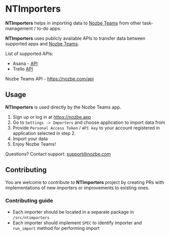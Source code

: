 # NTImporters

**NTImporters** helps in importing data to [Nozbe Teams](https://nozbe.app) from other task-management / to-do apps.

**NTImporters** uses publicly available APIs to transfer data between supported apps and [Nozbe Teams](https://nozbe.app).

List of supported APIs:

- Asana - [API](https://developers.asana.com/docs/asana)
- Trello [API](https://developer.atlassian.com/cloud/trello/rest/api-group-actions/)

Nozbe Teams API - https://nozbe.com/api

## Usage

**NTImporters** is used directly by the Nozbe Teams app.

1. Sign up or log in at https://nozbe.app
2. Go to `Settings -> Importers` and choose application to import data from
3. Provide `Personal Access Token` / `API key` to your account registered in application selected in step 2.
4. Import your data
5. Enjoy Nozbe Teams!

Questions? Contact support: support@nozbe.com

## Contributing

You are welcome to contribute to **NTImporters** project by creating PRs with implementations of new importers or improvements to existing ones.

### Contributing guide

- Each importer should be located in a separate package in `/src/ntimporters`
- Each importer should implement `SPEC` to identify importer and `run_import` method for performing import
